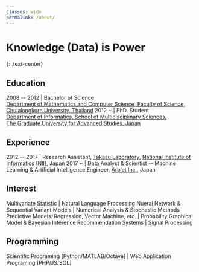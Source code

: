 ```yaml
---
classes: wide
permalink: /about/
---
```


<h1>Knowledge (Data) is Power</h1>{: .text-center}

## Education

2008 -- 2012 | Bachelor of Science<br>[Department of Mathematics and Computer Science, Faculty of Science, Chulalongkorn University, Thailand](http://www.math.sc.chula.ac.th/en/)
2012 ~       | PhD. Student<br>[Department of Informatics, School of Multidisciplinary Sciences,<br>The Graduate University for Advanced Studies, Japan](http://www.nii.ac.jp/graduate/en/)

## Experience

2012 -- 2017 | Research Assistant, [Takasu Laboratory](http://www.ldear.nii.ac.jp/en/), [National Institute of Informatics (NII)](http://www.nii.ac.jp/en/), Japan
2017 ~       | Data Analyst & Scientist -- Machine Learning & Artificial Intelligence Engineer, [Arblet Inc.](https://www.arblet.com/), Japan

## Interest

Multivariate Statistic | Natural Language Processing
Nueral Network & Sequential Variant Models | Numerical Analysis & Stochastic Methods
Predictive Models: Regression, Vector Machine, etc. | Probability Graphical Model & Bayesian Inference
Recommendation Systems | Signal Processing

## Programming

Scientific Programing [Python/MATLAB/Octave] | Web Application Programing [PHP/JS/SQL]
